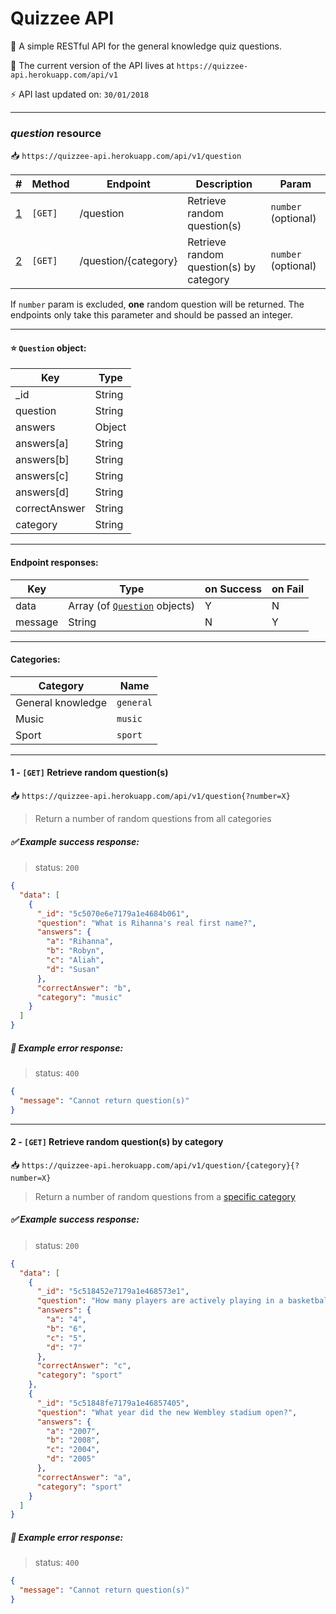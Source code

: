 # Quizzee API

📖 A simple RESTful API for the general knowledge quiz questions.

📑 The current version of the API lives at `https://quizzee-api.herokuapp.com/api/v1`

⚡ API last updated on: `30/01/2018`

---

### _question_ resource

📥 `https://quizzee-api.herokuapp.com/api/v1/question`

| #                                                                | Method  | Endpoint             | Description                             | Param               |
| ---------------------------------------------------------------- | ------- | -------------------- | --------------------------------------- | ------------------- |
| [1](#user-content-1---get-retrieve-random-questions)             | `[GET]` | /question            | Retrieve random question(s)             | `number` (optional) |
| [2](#user-content-2---get-retrieve-random-questions-by-category) | `[GET]` | /question/{category} | Retrieve random question(s) by category | `number` (optional) |

If `number` param is excluded, **one** random question will be returned. The endpoints only take this parameter and should be passed an integer.

---

#### ⭐ `Question` object:

| Key           | Type   |
| ------------- | ------ |
| \_id          | String |
| question      | String |
| answers       | Object |
| answers[a]    | String |
| answers[b]    | String |
| answers[c]    | String |
| answers[d]    | String |
| correctAnswer | String |
| category      | String |

---

#### Endpoint responses:

| Key     | Type                                               | on Success | on Fail |
| ------- | -------------------------------------------------- | ---------- | ------- |
| data    | Array (of [`Question`](#-question-object) objects) | Y          | N       |
| message | String                                             | N          | Y       |

---

#### Categories:

| Category          | Name      |
| ----------------- | --------- |
| General knowledge | `general` |
| Music             | `music`   |
| Sport             | `sport`   |

---

#### 1 - `[GET]` Retrieve random question(s)

📥 `https://quizzee-api.herokuapp.com/api/v1/question{?number=X}`

> Return a number of random questions from all categories

##### ✅ Example success response:

> status: `200`

```json
{
  "data": [
    {
      "_id": "5c5070e6e7179a1e4684b061",
      "question": "What is Rihanna's real first name?",
      "answers": {
        "a": "Rihanna",
        "b": "Robyn",
        "c": "Aliah",
        "d": "Susan"
      },
      "correctAnswer": "b",
      "category": "music"
    }
  ]
}
```

##### 🔴 Example error response:

> status: `400`

```json
{
  "message": "Cannot return question(s)"
}
```

---

#### 2 - `[GET]` Retrieve random question(s) by category

📥 `https://quizzee-api.herokuapp.com/api/v1/question/{category}{?number=X}`

> Return a number of random questions from a [specific category](#user-content-categories)

##### ✅ Example success response:

> status: `200`

```json
{
  "data": [
    {
      "_id": "5c518452e7179a1e468573e1",
      "question": "How many players are actively playing in a basketbal team?",
      "answers": {
        "a": "4",
        "b": "6",
        "c": "5",
        "d": "7"
      },
      "correctAnswer": "c",
      "category": "sport"
    },
    {
      "_id": "5c51848fe7179a1e46857405",
      "question": "What year did the new Wembley stadium open?",
      "answers": {
        "a": "2007",
        "b": "2008",
        "c": "2004",
        "d": "2005"
      },
      "correctAnswer": "a",
      "category": "sport"
    }
  ]
}
```

##### 🔴 Example error response:

> status: `400`

```json
{
  "message": "Cannot return question(s)"
}
```
